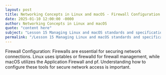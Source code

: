 ```yaml
---
layout: post
title: Networking Concepts in Linux and macOS - Firewall Configuration
date: 2025-01-10 12:00:00 -0000
author: Networking Concepts in Linux and macOS
quote: "content here"
subject: "Lesson 15 Managing Linux and macOS standards and specifications"
permalink: "/Lesson 15 Managing Linux and macOS standards and specifications/Networking Concepts in Linux and macOS/Networking Concepts in Linux and macOS - Firewall Configuration"
---
```


Firewall Configuration: Firewalls are essential for securing network connections. Linux uses iptables or firewalld for firewall management, while macOS utilizes the Application Firewall and pf. Understanding how to configure these tools for secure network access is important.
